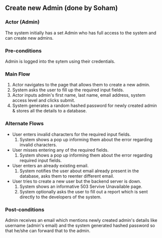 ## Create new Admin (done by Soham)

### Actor (Admin)
The system initially has a set Admin who has full access to the system and can create new admins.

### Pre-conditions
Admin is logged into the sytem using their credentials.

### Main Flow
1. Actor navigates to the page that allows them to create a new admin. 
2. System asks the user to fill up the required input fields.
3. Actor inputs admin's first name, last name, email address, system access level and clicks submit.
4. System generates a random hashed password for newly created admin & stores all the details to a database. 

### Alternate Flows
- User enters invalid characters for the required input fields.
  1. System shows a pop up informing them about the error regarding invalid characters. 
- User misses entering any of the required fields.
  1. System shows a pop up informing them about the error regarding required input fields.
- User enters an already existing email.
  1. System notifies the user about email already present in the database, asks them to reenter different email.
- User tries to create a new user but the backend server is down.
  1. System shows an informative 503 Servive Unavailable page.
  2. System optionally asks the user to fill out a report which is sent directly to the developers of the system.

### Post-conditions
Admin receives an email which mentions newly created admin's details like username (admin's email) and the system generated hashed password 
so that he/she can forward that to the admin.
